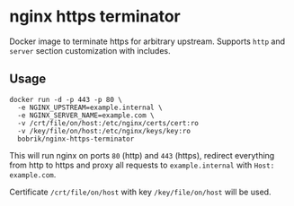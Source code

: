 # nginx https terminator

Docker image to terminate https for arbitrary upstream.
Supports `http` and `server` section customization with includes.

## Usage

```
docker run -d -p 443 -p 80 \
  -e NGINX_UPSTREAM=example.internal \
  -e NGINX_SERVER_NAME=example.com \
  -v /crt/file/on/host:/etc/nginx/certs/cert:ro
  -v /key/file/on/host:/etc/nginx/keys/key:ro
  bobrik/nginx-https-terminator
```

This will run nginx on ports `80` (http) and `443` (https),
redirect everything from http to https and proxy all
requests to `example.internal` with `Host: example.com`.

Certificate `/crt/file/on/host` with key `/key/file/on/host`
will be used.

